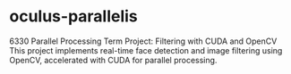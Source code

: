 # oculus-parallelis
6330 Parallel Processing Term Project: Filtering with CUDA and OpenCV This project implements real-time face detection and image filtering using OpenCV, accelerated with CUDA for parallel processing.
